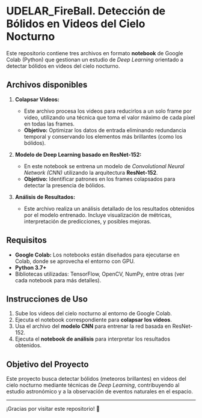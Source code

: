 # UDELAR_FireBall. Detección de Bólidos en Videos del Cielo Nocturno

Este repositorio contiene tres archivos en formato **notebook** de Google Colab (Python) que gestionan un estudio de *Deep Learning* orientado a detectar bólidos en videos del cielo nocturno.  

## Archivos disponibles

1. **Colapsar Videos:**  
   - Este archivo procesa los videos para reducirlos a un solo frame por video, utilizando una técnica que toma el valor máximo de cada píxel en todas las frames.  
   - **Objetivo:** Optimizar los datos de entrada eliminando redundancia temporal y conservando los elementos más brillantes (como los bólidos).

2. **Modelo de Deep Learning basado en ResNet-152:**  
   - En este notebook se entrena un modelo de *Convolutional Neural Network (CNN)* utilizando la arquitectura **ResNet-152**.  
   - **Objetivo:** Identificar patrones en los frames colapsados para detectar la presencia de bólidos.

3. **Análisis de Resultados:**  
   - Este archivo realiza un análisis detallado de los resultados obtenidos por el modelo entrenado. Incluye visualización de métricas, interpretación de predicciones, y posibles mejoras.

## Requisitos

- **Google Colab:** Los notebooks están diseñados para ejecutarse en Colab, donde se aprovecha el entorno con GPU.
- **Python 3.7+**
- Bibliotecas utilizadas: TensorFlow, OpenCV, NumPy, entre otras (ver cada notebook para más detalles).

## Instrucciones de Uso

1. Sube los videos del cielo nocturno al entorno de Google Colab.
2. Ejecuta el notebook correspondiente para **colapsar los videos**.
3. Usa el archivo del **modelo CNN** para entrenar la red basada en ResNet-152.
4. Ejecuta el **notebook de análisis** para interpretar los resultados obtenidos.

## Objetivo del Proyecto

Este proyecto busca detectar bólidos (meteoros brillantes) en videos del cielo nocturno mediante técnicas de *Deep Learning*, contribuyendo al estudio astronómico y a la observación de eventos naturales en el espacio.

---

¡Gracias por visitar este repositorio! 🚀
